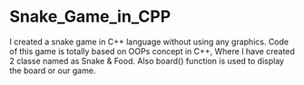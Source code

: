 # Snake_Game_in_CPP
I created a snake game in C++ language without using any graphics. Code of this game is totally based on OOPs concept in C++, Where I have created 2 classe named as Snake &amp; Food. Also board() function is used to display the board or our game.
